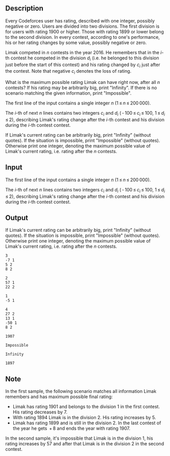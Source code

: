 ## Description

<div><p>Every Codeforces user has rating, described with one integer, possibly negative or zero. Users are divided into two divisions. The first division is for users with rating <span class="tex-span">1900</span> or higher. Those with rating <span class="tex-span">1899</span> or lower belong to the second division. In every contest, according to one's performance, his or her rating changes by some value, possibly negative or zero.</p><p>Limak competed in <span class="tex-span"><i>n</i></span> contests in the year 2016. He remembers that in the <span class="tex-span"><i>i</i></span>-th contest he competed in the division <span class="tex-span"><i>d</i><sub class="lower-index"><i>i</i></sub></span> (i.e. he belonged to this division <span class="tex-font-style-bf">just before</span> the start of this contest) and his rating changed by <span class="tex-span"><i>c</i><sub class="lower-index"><i>i</i></sub></span> <span class="tex-font-style-bf">just after the contest</span>. Note that negative <span class="tex-span"><i>c</i><sub class="lower-index"><i>i</i></sub></span> denotes the loss of rating.</p><p>What is the maximum possible rating Limak can have right now, after all <span class="tex-span"><i>n</i></span> contests? If his rating may be arbitrarily big, print "<span class="tex-font-style-tt">Infinity</span>". If there is no scenario matching the given information, print "<span class="tex-font-style-tt">Impossible</span>".</p></div><div class="input-specification"><p>The first line of the input contains a single integer <span class="tex-span"><i>n</i></span> (<span class="tex-span">1 ≤ <i>n</i> ≤ 200 000</span>).</p><p>The <span class="tex-span"><i>i</i></span>-th of next <span class="tex-span"><i>n</i></span> lines contains two integers <span class="tex-span"><i>c</i><sub class="lower-index"><i>i</i></sub></span> and <span class="tex-span"><i>d</i><sub class="lower-index"><i>i</i></sub></span> (<span class="tex-span"> - 100 ≤ <i>c</i><sub class="lower-index"><i>i</i></sub> ≤ 100</span>, <span class="tex-span">1 ≤ <i>d</i><sub class="lower-index"><i>i</i></sub> ≤ 2</span>), describing Limak's rating change after the <span class="tex-span"><i>i</i></span>-th contest and his division during the <span class="tex-span"><i>i</i></span>-th contest contest.</p></div><div class="output-specification"><p>If Limak's current rating can be arbitrarily big, print "<span class="tex-font-style-tt">Infinity</span>" (without quotes). If the situation is impossible, print "<span class="tex-font-style-tt">Impossible</span>" (without quotes). Otherwise print one integer, denoting the maximum possible value of Limak's current rating, i.e. rating after the <span class="tex-span"><i>n</i></span> contests.</p></div>

## Input

<p>The first line of the input contains a single integer <span class="tex-span"><i>n</i></span> (<span class="tex-span">1 ≤ <i>n</i> ≤ 200 000</span>).</p><p>The <span class="tex-span"><i>i</i></span>-th of next <span class="tex-span"><i>n</i></span> lines contains two integers <span class="tex-span"><i>c</i><sub class="lower-index"><i>i</i></sub></span> and <span class="tex-span"><i>d</i><sub class="lower-index"><i>i</i></sub></span> (<span class="tex-span"> - 100 ≤ <i>c</i><sub class="lower-index"><i>i</i></sub> ≤ 100</span>, <span class="tex-span">1 ≤ <i>d</i><sub class="lower-index"><i>i</i></sub> ≤ 2</span>), describing Limak's rating change after the <span class="tex-span"><i>i</i></span>-th contest and his division during the <span class="tex-span"><i>i</i></span>-th contest contest.</p>

## Output

<p>If Limak's current rating can be arbitrarily big, print "<span class="tex-font-style-tt">Infinity</span>" (without quotes). If the situation is impossible, print "<span class="tex-font-style-tt">Impossible</span>" (without quotes). Otherwise print one integer, denoting the maximum possible value of Limak's current rating, i.e. rating after the <span class="tex-span"><i>n</i></span> contests.</p>





```input1
3
-7 1
5 2
8 2

```




```input2
2
57 1
22 2

```




```input3
1
-5 1

```




```input4
4
27 2
13 1
-50 1
8 2

```




```output1
1907

```




```output2
Impossible

```




```output3
Infinity

```




```output4
1897

```



## Note

<p>In the first sample, the following scenario matches all information Limak remembers and has maximum possible final rating:</p><ul> <li> Limak has rating <span class="tex-span">1901</span> and belongs to the division <span class="tex-span">1</span> in the first contest. His rating decreases by <span class="tex-span">7</span>. </li><li> With rating <span class="tex-span">1894</span> Limak is in the division <span class="tex-span">2</span>. His rating increases by <span class="tex-span">5</span>. </li><li> Limak has rating <span class="tex-span">1899</span> and is still in the division <span class="tex-span">2</span>. In the last contest of the year he gets <span class="tex-span"> + 8</span> and ends the year with rating <span class="tex-span">1907</span>. </li></ul><p>In the second sample, it's impossible that Limak is in the division <span class="tex-span">1</span>, his rating increases by <span class="tex-span">57</span> and after that Limak is in the division <span class="tex-span">2</span> in the second contest.</p>
